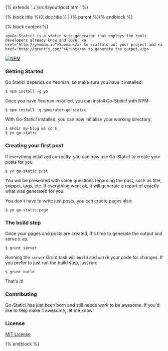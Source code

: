 {% extends '.././src/layout/post.html' %}

{% block title %}{{ doc.title }} | {% parent %}{% endblock %}

{% block content %}

	<p>Go-Static! is a static site generator that employs the tools developers already know and love. <a href="http://yeoman.io">Yeoman</a> to scaffold out your project and <a href="http://gruntjs.com/">Grunt</a> to generate the output.</p>
<p><a href="https://npmjs.org/package/generator-go-static"><img src="https://nodei.co/npm/generator-go-static.png" alt="NPM"></a></p>
<h3>Getting Started</h3>
<p>Go Static! depends on Yeoman, so make sure you have it installed:</p>
<pre><code>$ npm install -g yo</code></pre>
<p>Once you have Yeoman installed, you can install Go-Static! with NPM:</p>
<pre><code>$ npm install -g generator-go-static</code></pre>
<p>With Go-Static! installed, you can now initialize your working directory:</p>
<pre><code>$ mkdir my-blog &amp;&amp; cd $_
$ yo go-static</code></pre>
<h3>Creating your first post</h3>
<p>If everything intialized correctly, you can now use Go-Static! to create your posts for you.</p>
<pre><code>$ yo go-static:post</code></pre>
<p>You will be presented with some questions regarding the post, such as title, snippet, tags, etc. If everything went ok,
it will generate a report of exactly what was generated for you.</p>
<p>You don&#39;t have to write just posts, you can craete pages also:</p>
<pre><code>$ yo go-static:page</code></pre>
<h3>The build step</h3>
<p>Once your pages and posts are created, it&#39;s time to generate the output and serve it up.</p>
<pre><code>$ grunt server</code></pre>
<p>Running the <code>server</code> Grunt task will <code>build</code> and <code>watch</code> your code for changes.
If you prefer to just run the build step, just run:</p>
<pre><code>$ grunt build</code></pre>
<p>That&#39;s it!</p>
<h3>Contributing</h3>
<p>Go-Static! has just been born and still needs work to be awesome. If you&#39;d like to help make it awesome, let me know!</p>
<h3>License</h3>
<p><a href="http://en.wikipedia.org/wiki/MIT_License">MIT License</a></p>


{% endblock %}